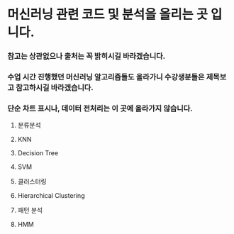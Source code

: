 # 머신러닝 관련 코드 및 분석을 올리는 곳 입니다.

### 참고는 상관없으나 출처는 꼭 밝히시길 바라겠습니다.
### 수업 시간 진행했던 머신러닝 알고리즘들도 올라가니 수강생분들은 제목보고 참고하시길 바라겠습니다.
### 단순 차트 표시나, 데이터 전처리는 이 곳에 올라가지 않습니다.

1. 분류분석
  1. KNN
  2. Decision Tree
  3. SVM

2. 클러스터링
  2. Hierarchical Clustering
  
3. 패턴 분석
  1. HMM
